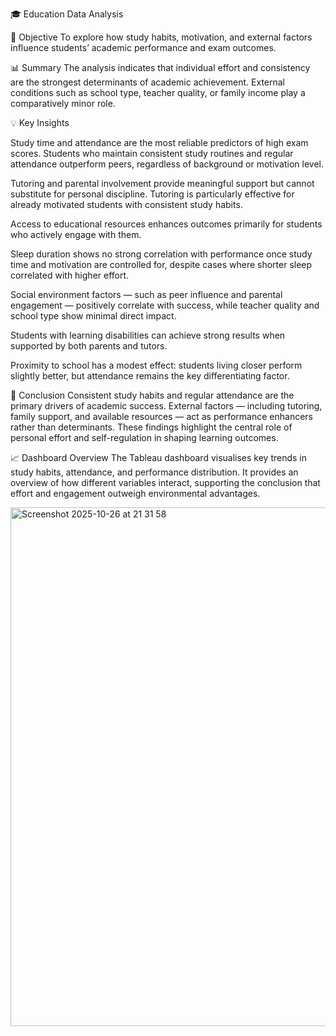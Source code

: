🎓 Education Data Analysis

🎯 Objective
To explore how study habits, motivation, and external factors influence students’ academic performance and exam outcomes.

📊 Summary
The analysis indicates that individual effort and consistency are the strongest determinants of academic achievement. External conditions such as school type, teacher quality, or family income play a comparatively minor role.

💡 Key Insights

Study time and attendance are the most reliable predictors of high exam scores. Students who maintain consistent study routines and regular attendance outperform peers, regardless of background or motivation level.

Tutoring and parental involvement provide meaningful support but cannot substitute for personal discipline. Tutoring is particularly effective for already motivated students with consistent study habits.

Access to educational resources enhances outcomes primarily for students who actively engage with them.

Sleep duration shows no strong correlation with performance once study time and motivation are controlled for, despite cases where shorter sleep correlated with higher effort.

Social environment factors — such as peer influence and parental engagement — positively correlate with success, while teacher quality and school type show minimal direct impact.

Students with learning disabilities can achieve strong results when supported by both parents and tutors.

Proximity to school has a modest effect: students living closer perform slightly better, but attendance remains the key differentiating factor.

🧭 Conclusion
Consistent study habits and regular attendance are the primary drivers of academic success.
External factors — including tutoring, family support, and available resources — act as performance enhancers rather than determinants.
These findings highlight the central role of personal effort and self-regulation in shaping learning outcomes.

📈 Dashboard Overview
The Tableau dashboard visualises key trends in study habits, attendance, and performance distribution.
It provides an overview of how different variables interact, supporting the conclusion that effort and engagement outweigh environmental advantages.

<img width="1432" height="830" alt="Screenshot 2025-10-26 at 21 31 58" src="https://github.com/user-attachments/assets/a1ffb71f-10f2-4fcd-8c92-ea802e6a9b0d" />
